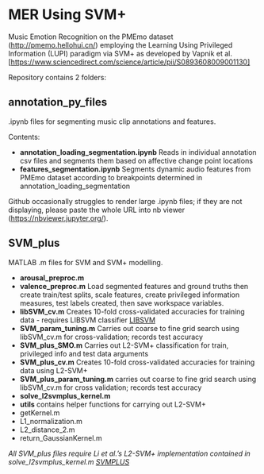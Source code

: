 # MER Using SVM+

Music Emotion Recognition on the PMEmo dataset (http://pmemo.hellohui.cn/) employing the Learning Using Privileged Information (LUPI) paradigm via SVM+ as developed by Vapnik et al. [https://www.sciencedirect.com/science/article/pii/S0893608009001130]


Repository contains 2 folders:


## annotation_py_files

.ipynb files for segmenting music clip annotations and features.

Contents:
- **annotation_loading_segmentation.ipynb**
	Reads in individual annotation csv files and segments them based on affective change point locations
- **features_segmentation.ipynb**
	Segments dynamic audio features from PMEmo dataset according to breakpoints determined in annotation_loading_segmentation

Github occasionally struggles to render large .ipynb files; if they are not displaying, please paste the whole URL into nb viewer (https://nbviewer.jupyter.org/).

## SVM_plus

MATLAB .m files for SVM and SVM+ modelling.
  
- **arousal_preproc.m**
- **valence_preproc.m**
	Load segmented features and ground truths then create train/test splits, scale features, create privileged information measures, test labels created, then save workspace variables.
- **libSVM_cv.m**
	Creates 10-fold cross-validated accuracies for training data - requires LIBSVM classifier [LIBSVM](https://www.csie.ntu.edu.tw/~cjlin/libsvm/oldfiles/index-1.0.html)
- **SVM_param_tuning.m**
	Carries out coarse to fine grid search using libSVM_cv.m for cross-validation; records test accuracy
- **SVM_plus_SMO.m**
	Carries out L2-SVM+ classification for train, privileged info and test data arguments
- **SVM_plus_cv.m**
	Creates 10-fold cross-validated accuracies for training data using L2-SVM+
- **SVM_plus_param_tuning.m**
	carries out coarse to fine grid search using libSVM_cv.m for cross 
validation; records test accuracy
- **solve_l2svmplus_kernel.m**
- **utils**
	contains helper functions for carrying out L2-SVM+
- getKernel.m
- L1_normalization.m
- L2_distance_2.m
- return_GaussianKernel.m


*All SVM_plus files require Li et al.’s L2-SVM+ implementation contained in solve_l2svmplus_kernel.m [SVMPLUS](https://github.com/okbalefthanded/svmplus_matlab)*




